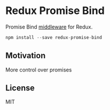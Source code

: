 Redux Promise Bind
=============
Promise Bind [middleware](http://redux.js.org/docs/advanced/Middleware.html) for Redux.

```js
npm install --save redux-promise-bind
```

## Motivation

More control over promises

## License

MIT
